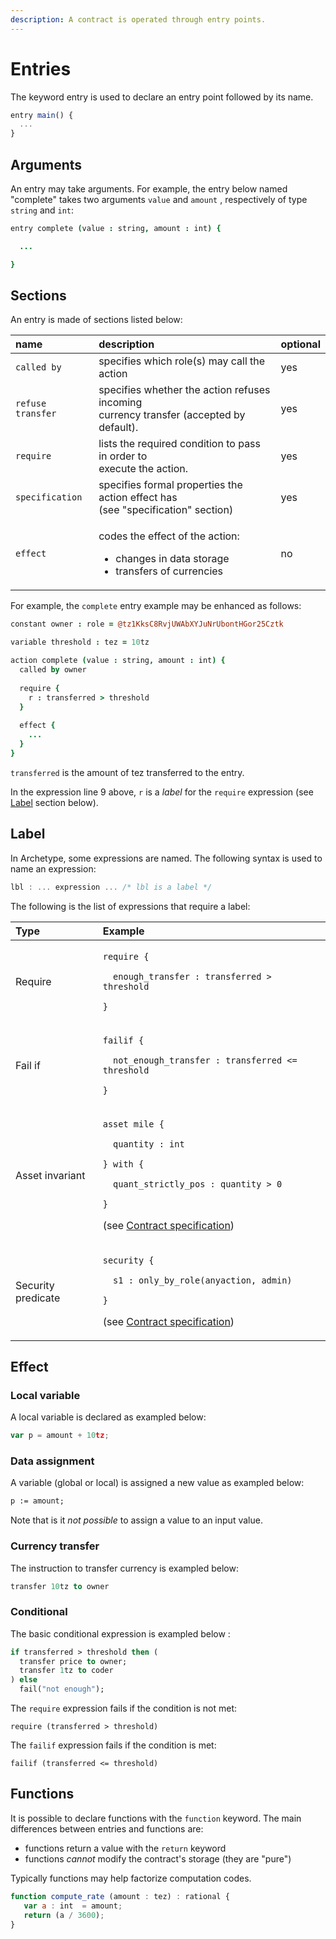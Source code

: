 ```yaml
---
description: A contract is operated through entry points.
---
```


# Entries

The keyword entry is used to declare an entry point followed by its name.

```javascript
entry main() {
  ...
}
```

## Arguments

An entry may take arguments. For example, the entry below named "complete" takes two arguments `value` and `amount` , respectively of type `string` and `int`:

```coffeescript
entry complete (value : string, amount : int) {

  ...  

}
```

## Sections

An entry is made of sections listed below:

<table>
  <thead>
    <tr>
      <th style="text-align:left">name</th>
      <th style="text-align:left">description</th>
      <th style="text-align:left">optional</th>
    </tr>
  </thead>
  <tbody>
    <tr>
      <td style="text-align:left"><code>called by</code>
      </td>
      <td style="text-align:left">specifies which role(s) may call the action</td>
      <td style="text-align:left">yes</td>
    </tr>
    <tr>
      <td style="text-align:left"><code>refuse transfer</code>
      </td>
      <td style="text-align:left">specifies whether the action refuses incoming
        <br />currency transfer (accepted by default).</td>
      <td style="text-align:left">yes</td>
    </tr>
    <tr>
      <td style="text-align:left"><code>require</code>
      </td>
      <td style="text-align:left">lists the required condition to pass in order to
        <br />execute the action.</td>
      <td style="text-align:left">yes</td>
    </tr>
    <tr>
      <td style="text-align:left"><code>specification</code>
      </td>
      <td style="text-align:left">specifies formal properties the action effect has
        <br />(see &quot;specification&quot; section)</td>
      <td style="text-align:left">yes</td>
    </tr>
    <tr>
      <td style="text-align:left"><code>effect</code>
      </td>
      <td style="text-align:left">
        <p>codes the effect of the action:</p>
        <ul>
          <li>changes in data storage</li>
          <li>transfers of currencies</li>
        </ul>
      </td>
      <td style="text-align:left">no</td>
    </tr>
  </tbody>
</table>

For example, the `complete` entry example may be enhanced as follows:

```coffeescript
constant owner : role = @tz1KksC8RvjUWAbXYJuNrUbontHGor25Cztk

variable threshold : tez = 10tz

action complete (value : string, amount : int) {
  called by owner
  
  require {
    r : transferred > threshold
  }
  
  effect {
    ... 
  }
}
```

`transferred` is the amount of tez transferred to the entry.

In the expression line 9 above, `r` is a _label_ for the `require` expression \(see [Label](action.md#label) section below\).

## Label

In Archetype, some expressions are named. The following syntax is used to name an expression:

```cpp
lbl : ... expression ... /* lbl is a label */
```

The following is the list of expressions that require a label:

<table>
  <thead>
    <tr>
      <th style="text-align:left">Type</th>
      <th style="text-align:left">Example</th>
    </tr>
  </thead>
  <tbody>
    <tr>
      <td style="text-align:left">Require</td>
      <td style="text-align:left">
        <p><code>require {</code>
        </p>
        <p><code>  enough_transfer : transferred &gt; threshold</code>
        </p>
        <p><code>}</code>
        </p>
      </td>
    </tr>
    <tr>
      <td style="text-align:left">Fail if</td>
      <td style="text-align:left">
        <p><code>failif {</code>
        </p>
        <p><code>  not_enough_transfer : transferred &lt;= threshold</code>
        </p>
        <p><code>}</code>
        </p>
      </td>
    </tr>
    <tr>
      <td style="text-align:left">Asset invariant</td>
      <td style="text-align:left">
        <p><code>asset mile {</code>
        </p>
        <p><code>  quantity : int</code>
        </p>
        <p><code>} with {</code>
        </p>
        <p><code>  quant_strictly_pos : quantity &gt; 0</code>
        </p>
        <p><code>}</code>
        </p>
        <p>(see <a href="contract-specification.md">Contract specification</a>)</p>
      </td>
    </tr>
    <tr>
      <td style="text-align:left">Security predicate</td>
      <td style="text-align:left">
        <p><code>security {</code>
        </p>
        <p><code>  s1 : only_by_role(anyaction, admin)</code>
        </p>
        <p><code>}</code>
        </p>
        <p>(see <a href="contract-specification.md">Contract specification</a>)</p>
      </td>
    </tr>
  </tbody>
</table>

## Effect

### Local variable 

A local variable is declared as exampled below:

```javascript
var p = amount + 10tz;
```

### Data assignment

A variable \(global or local\) is assigned a new value as exampled below:

```ocaml
p := amount;
```

Note that is it _not possible_ to assign a value to an input value.

### Currency transfer

The instruction to transfer currency is exampled below:

```ocaml
transfer 10tz to owner
```

### Conditional

The basic conditional expression is exampled below :

```ocaml
if transferred > threshold then (
  transfer price to owner;
  transfer 1tz to coder
) else
  fail("not enough");
```

The `require` expression fails if the condition is not met:

```text
require (transferred > threshold)
```

The `failif` expression fails if the condition is met:

```text
failif (transferred <= threshold)
```

## Functions

It is possible to declare functions with the `function` keyword. The main differences between entries and functions are:

* functions return a value with the `return` keyword
* functions _cannot_ modify the contract's storage \(they are "pure"\)

Typically functions may help factorize computation codes.

```javascript
function compute_rate (amount : tez) : rational {
   var a : int  = amount;
   return (a / 3600);
}
```

